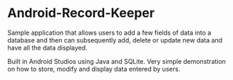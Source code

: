 # Android-Record-Keeper
Sample application that allows users to add a few fields of data into a database and then can subsequently add, delete or update new data and have all the data displayed.

Built in Android Studios using Java and SQLite. Very simple demonstration on how to store, modify and display data entered by users.
